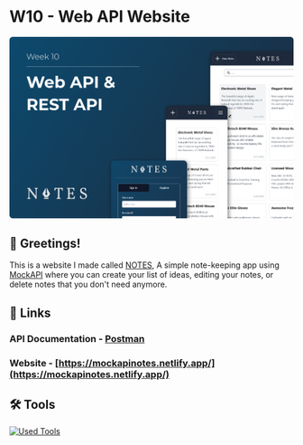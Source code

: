 # W10 - Web API Website

![banner](/assets/markdown_banner.png)

## 👋 Greetings!

This is a website I made called [NOTES](https://mockapinotes.netlify.app/), A simple note-keeping app using [MockAPI](https://mockapi.io/) where you can create your list of ideas, editing your notes, or delete notes that you don't need anymore.

## 🔗 Links
### API Documentation - [Postman](https://documenter.getpostman.com/view/14317087/2s93RUtWun)

### Website - [https://mockapinotes.netlify.app/](https://mockapinotes.netlify.app/)

## 🛠️ Tools
[![Used Tools](https://skillicons.dev/icons?i=html,css,js,tailwind,git,github,netlify)](https://skillicons.dev)